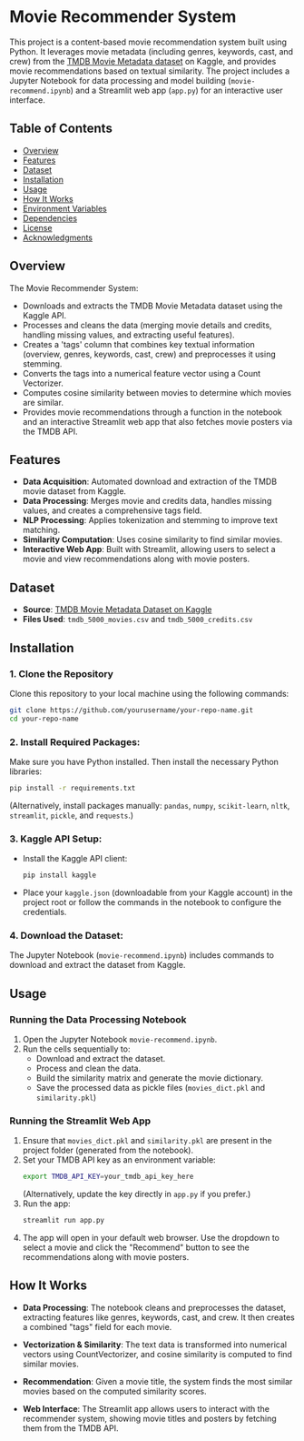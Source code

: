 
# Movie Recommender System

This project is a content-based movie recommendation system built using Python. It leverages movie metadata (including genres, keywords, cast, and crew) from the [TMDB Movie Metadata dataset](https://www.kaggle.com/tmdb/tmdb-movie-metadata) on Kaggle, and provides movie recommendations based on textual similarity. The project includes a Jupyter Notebook for data processing and model building (`movie-recommend.ipynb`) and a Streamlit web app (`app.py`) for an interactive user interface.

## Table of Contents

- [Overview](#overview)
- [Features](#features)
- [Dataset](#dataset)
- [Installation](#installation)
- [Usage](#usage)
- [How It Works](#how-it-works)
- [Environment Variables](#environment-variables)
- [Dependencies](#dependencies)
- [License](#license)
- [Acknowledgments](#acknowledgments)

## Overview

The Movie Recommender System:
- Downloads and extracts the TMDB Movie Metadata dataset using the Kaggle API.
- Processes and cleans the data (merging movie details and credits, handling missing values, and extracting useful features).
- Creates a 'tags' column that combines key textual information (overview, genres, keywords, cast, crew) and preprocesses it using stemming.
- Converts the tags into a numerical feature vector using a Count Vectorizer.
- Computes cosine similarity between movies to determine which movies are similar.
- Provides movie recommendations through a function in the notebook and an interactive Streamlit web app that also fetches movie posters via the TMDB API.

## Features

- **Data Acquisition**: Automated download and extraction of the TMDB movie dataset from Kaggle.
- **Data Processing**: Merges movie and credits data, handles missing values, and creates a comprehensive tags field.
- **NLP Processing**: Applies tokenization and stemming to improve text matching.
- **Similarity Computation**: Uses cosine similarity to find similar movies.
- **Interactive Web App**: Built with Streamlit, allowing users to select a movie and view recommendations along with movie posters.

## Dataset

- **Source**: [TMDB Movie Metadata Dataset on Kaggle](https://www.kaggle.com/tmdb/tmdb-movie-metadata)
- **Files Used**: `tmdb_5000_movies.csv` and `tmdb_5000_credits.csv`

## Installation

### 1. Clone the Repository
Clone this repository to your local machine using the following commands:
```bash
git clone https://github.com/yourusername/your-repo-name.git
cd your-repo-name
```
### 2. Install Required Packages:
Make sure you have Python installed. Then install the necessary Python libraries:
```bash
pip install -r requirements.txt
```
(Alternatively, install packages manually: `pandas`, `numpy`, `scikit-learn`, `nltk`, `streamlit`, `pickle`, and `requests`.)

### 3. Kaggle API Setup:
- Install the Kaggle API client:
  ```bash
  pip install kaggle
  ```
- Place your `kaggle.json` (downloadable from your Kaggle account) in the project root or follow the commands in the notebook to configure the credentials.

### 4. Download the Dataset:
The Jupyter Notebook (`movie-recommend.ipynb`) includes commands to download and extract the dataset from Kaggle.

## Usage

### Running the Data Processing Notebook

1. Open the Jupyter Notebook `movie-recommend.ipynb`.
2. Run the cells sequentially to:
   - Download and extract the dataset.
   - Process and clean the data.
   - Build the similarity matrix and generate the movie dictionary.
   - Save the processed data as pickle files (`movies_dict.pkl` and `similarity.pkl`)

### Running the Streamlit Web App

1. Ensure that `movies_dict.pkl` and `similarity.pkl` are present in the project folder (generated from the notebook).
2. Set your TMDB API key as an environment variable:
   ```bash
   export TMDB_API_KEY=your_tmdb_api_key_here
   ```
   (Alternatively, update the key directly in `app.py` if you prefer.)
3. Run the app:
   ```bash
   streamlit run app.py
   ```
4. The app will open in your default web browser. Use the dropdown to select a movie and click the "Recommend" button to see the recommendations along with movie posters.

## How It Works

- **Data Processing**: The notebook cleans and preprocesses the dataset, extracting features like genres, keywords, cast, and crew. It then creates a combined "tags" field for each movie.
  
- **Vectorization & Similarity**: The text data is transformed into numerical vectors using CountVectorizer, and cosine similarity is computed to find similar movies.
  
- **Recommendation**: Given a movie title, the system finds the most similar movies based on the computed similarity scores.
  
- **Web Interface**: The Streamlit app allows users to interact with the recommender system, showing movie titles and posters by fetching them from the TMDB API.
